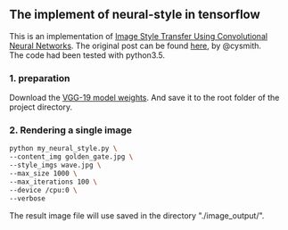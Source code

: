 ## The implement of neural-style in tensorflow
This is an implementation of [Image Style Transfer Using Convolutional Neural Networks](https://www.cv-foundation.org/openaccess/content_cvpr_2016/papers/Gatys_Image_Style_Transfer_CVPR_2016_paper.pdf). The original post can be found [here]( hhttps://github.com/cysmith/neural-style-tf), by @cysmith. <br />
The code had been tested with python3.5.

### 1. preparation
Download the [VGG-19 model weights](http://www.vlfeat.org/matconvnet/models/imagenet-vgg-verydeep-19.mat). And save it to the root folder of the project directory. 

### 2. Rendering a single image
```bash
python my_neural_style.py \
--content_img golden_gate.jpg \
--style_imgs wave.jpg \
--max_size 1000 \
--max_iterations 100 \
--device /cpu:0 \
--verbose

```
The result image file will use saved in the directory "./image_output/".